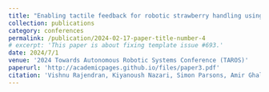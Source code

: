 ```yaml
---
title: "Enabling tactile feedback for robotic strawberry handling using ast skin"
collection: publications
category: conferences
permalink: /publication/2024-02-17-paper-title-number-4
# excerpt: 'This paper is about fixing template issue #693.'
date: 2024/7/1
venue: '2024 Towards Autonomous Robotic Systems Conference (TAROS)'
paperurl: 'http://academicpages.github.io/files/paper3.pdf'
citation: 'Vishnu Rajendran, Kiyanoush Nazari, Simon Parsons, Amir Ghalamzan. "Enabling tactile feedback for robotic strawberry handling using ast skin." In Towards Autonomous Robotic Systems: 25th Annual Conference, TAROS 2024'
---
```

